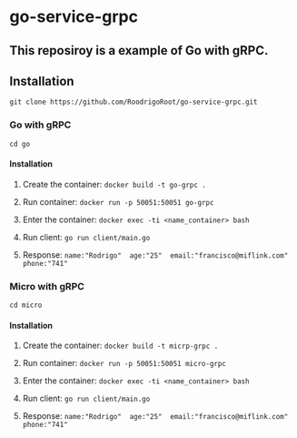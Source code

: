# go-service-grpc
## This reposiroy is a example of Go with gRPC.

## Installation
`git clone https://github.com/RoodrigoRoot/go-service-grpc.git`

### Go with gRPC
`cd go`

#### Installation

1. Create the container:
`docker build -t go-grpc .`

2. Run container:
`docker run -p 50051:50051 go-grpc`

3. Enter the container:
`docker exec -ti <name_container> bash`

4. Run client:
`go run client/main.go`

5. Response:
`name:"Rodrigo"  age:"25"  email:"francisco@miflink.com"  phone:"741"`


### Micro with gRPC
`cd micro`


#### Installation

1. Create the container:
`docker build -t micrp-grpc .`

2. Run container:
`docker run -p 50051:50051 micro-grpc`

3. Enter the container:
`docker exec -ti <name_container> bash`

4. Run client:
`go run client/main.go`

5. Response:
`name:"Rodrigo"  age:"25"  email:"francisco@miflink.com"  phone:"741"`










